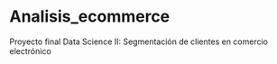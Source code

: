 # Analisis_ecommerce
Proyecto final Data Science II: Segmentación de clientes en comercio electrónico
